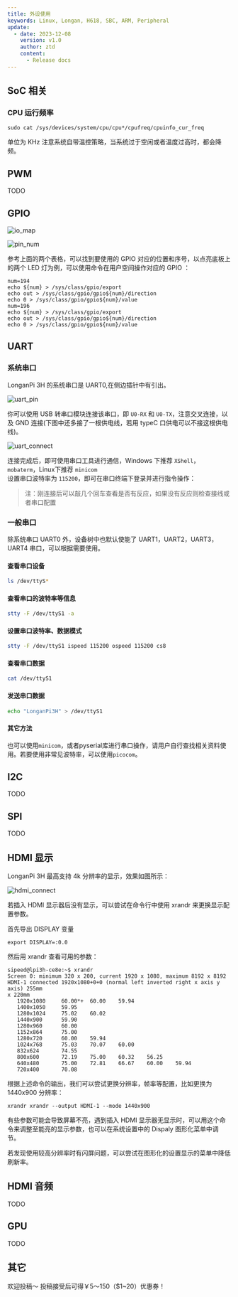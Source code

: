 ```yaml
---
title: 外设使用
keywords: Linux, Longan, H618, SBC, ARM, Peripheral
update:
  - date: 2023-12-08
    version: v1.0
    author: ztd
    content:
      - Release docs
---
```



## SoC 相关
 
### CPU 运行频率

```shell
sudo cat /sys/devices/system/cpu/cpu*/cpufreq/cpuinfo_cur_freq
```
单位为 KHz
注意系统自带温控策略，当系统过于空闲或者温度过高时，都会降频。

## PWM

TODO 

## GPIO

![io_map](./assets/peripheral/io_map.jpeg)

![pin_num](./assets/peripheral/pin_num.png)

参考上面的两个表格，可以找到要使用的 GPIO 对应的位置和序号，以点亮底板上的两个 LED 灯为例，可以使用命令在用户空间操作对应的 GPIO ：

```shell
num=194
echo ${num} > /sys/class/gpio/export  
echo out > /sys/class/gpio/gpio${num}/direction 
echo 0 > /sys/class/gpio/gpio${num}/value
num=196
echo ${num} > /sys/class/gpio/export  
echo out > /sys/class/gpio/gpio${num}/direction 
echo 0 > /sys/class/gpio/gpio${num}/value
```

## UART 

### 系统串口

LonganPi 3H 的系统串口是 UART0,在侧边插针中有引出。  

![uart_pin](./assets/peripheral/uart_pin.png)  

你可以使用 USB 转串口模块连接该串口，即 `U0-RX` 和 `U0-TX`，注意交叉连接，以及 GND 连接(下图中还多接了一根供电线，若用 typeC 口供电可以不接这根供电线)。

![uart_connect](./assets/peripheral/uart_connect.png)  

连接完成后，即可使用串口工具进行通信，Windows 下推荐 `XShell`，`mobaterm`，Linux下推荐 `minicom`   
设置串口波特率为 `115200`，即可在串口终端下登录并进行指令操作：  
> 注：刚连接后可以敲几个回车查看是否有反应，如果没有反应则检查接线或者串口配置


### 一般串口

除系统串口 UART0 外，设备树中也默认使能了 UART1，UART2，UART3，UART4 串口，可以根据需要使用。

#### 查看串口设备

```bash
ls /dev/ttyS*
```

#### 查看串口的波特率等信息

```bash
stty -F /dev/ttyS1 -a 
```

#### 设置串口波特率、数据模式

```bash
stty -F /dev/ttyS1 ispeed 115200 ospeed 115200 cs8
```

#### 查看串口数据

```bash
cat /dev/ttyS1
```

#### 发送串口数据

```bash
echo "LonganPi3H" > /dev/ttyS1
```

#### 其它方法

也可以使用`minicom`，或者pyserial库进行串口操作，请用户自行查找相关资料使用。若要使用非常见波特率，可以使用`picocom`。

## I2C

TODO

## SPI

TODO

## HDMI 显示

LonganPi 3H 最高支持 4k 分辨率的显示，效果如图所示：

![hdmi_connect](./assets/peripheral/hdmi_connect.jpg)

若插入 HDMI 显示器后没有显示，可以尝试在命令行中使用 xrandr 来更换显示配置参数。

首先导出 DISPLAY 变量
```shell
export DISPLAY=:0.0
```

然后用 xrandr 查看可用的参数：
```shell
sipeed@lpi3h-ce8e:~$ xrandr                                                     
Screen 0: minimum 320 x 200, current 1920 x 1080, maximum 8192 x 8192           
HDMI-1 connected 1920x1080+0+0 (normal left inverted right x axis y axis) 255mm 
x 220mm                                                                         
   1920x1080     60.00*+  60.00    59.94                                        
   1400x1050     59.95                                                          
   1280x1024     75.02    60.02                                                 
   1440x900      59.90                                                          
   1280x960      60.00                                                          
   1152x864      75.00                                                          
   1280x720      60.00    59.94                                                 
   1024x768      75.03    70.07    60.00                                        
   832x624       74.55                                                          
   800x600       72.19    75.00    60.32    56.25                               
   640x480       75.00    72.81    66.67    60.00    59.94                      
   720x400       70.08                                                          
```

根据上述命令的输出，我们可以尝试更换分辨率，帧率等配置，比如更换为 1440x900 分辨率：
```shell
xrandr xrandr --output HDMI-1 --mode 1440x900
```
有些参数可能会导致屏幕不亮，遇到插入 HDMI 显示器无显示时，可以用这个命令来调整至能亮的显示参数，也可以在系统设置中的 Dispaly 图形化菜单中调节。

若发现使用较高分辨率时有闪屏问题，可以尝试在图形化的设置显示的菜单中降低刷新率。

## HDMI 音频

TODO

## GPU

TODO


## 其它
欢迎投稿～ 投稿接受后可得￥5～150（$1~20）优惠券！